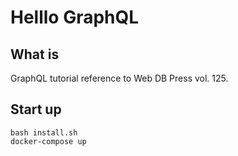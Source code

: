 # Helllo GraphQL

## What is

GraphQL tutorial reference to Web DB Press vol. 125.

## Start up
`bash install.sh`  
`docker-compose up`
